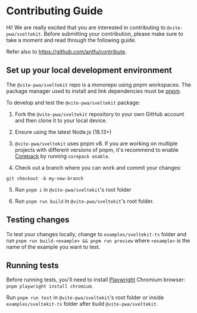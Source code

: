 # Contributing Guide

Hi! We are really excited that you are interested in contributing to `@vite-pwa/sveltekit`. Before submitting your contribution, please make sure to take a moment and read through the following guide.

Refer also to https://github.com/antfu/contribute.

## Set up your local development environment

The `@vite-pwa/sveltekit` repo is a monorepo using pnpm workspaces. The package manager used to install and link dependencies must be [pnpm](https://pnpm.io/).

To develop and test the `@vite-pwa/sveltekit` package:

1. Fork the `@vite-pwa/sveltekit` repository to your own GitHub account and then clone it to your local device.

2. Ensure using the latest Node.js (18.13+)

3. `@vite-pwa/sveltekit` uses pnpm v8. If you are working on multiple projects with different versions of pnpm, it's recommend to enable [Corepack](https://github.com/nodejs/corepack) by running `corepack enable`.

4. Check out a branch where you can work and commit your changes:
```shell
git checkout -b my-new-branch
```

5. Run `pnpm i` in `@vite-pwa/sveltekit`'s root folder

6. Run `pnpm run build` in `@vite-pwa/sveltekit`'s root folder.

## Testing changes

To test your changes locally, change to `examples/sveltekit-ts` folder and run `pnpm run build-<example> && pnpm run preview` where `<example>` is the name of the example you want to test.

## Running tests

Before running tests, you'll need to install [Playwright](https://playwright.dev/) Chromium browser: `pnpm playwright install chromium`.

Run `pnpm run test` in `@vite-pwa/sveltekit`'s root folder or inside `examples/sveltekit-ts` folder after build `@vite-pwa/sveltekit`.
